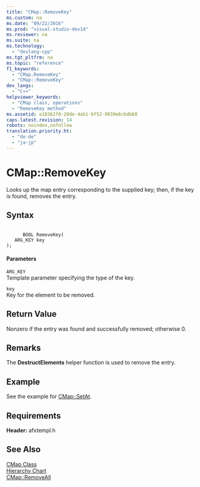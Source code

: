 ```yaml
---
title: "CMap::RemoveKey"
ms.custom: na
ms.date: "09/22/2016"
ms.prod: "visual-studio-dev14"
ms.reviewer: na
ms.suite: na
ms.technology: 
  - "devlang-cpp"
ms.tgt_pltfrm: na
ms.topic: "reference"
f1_keywords: 
  - "CMap.RemoveKey"
  - "CMap::RemoveKey"
dev_langs: 
  - "C++"
helpviewer_keywords: 
  - "CMap class, operations"
  - "RemoveKey method"
ms.assetid: e18362f0-28de-4ab1-bf52-9039e6cbdb68
caps.latest.revision: 14
robots: noindex,nofollow
translation.priority.ht: 
  - "de-de"
  - "ja-jp"
---
```

# CMap::RemoveKey
Looks up the map entry corresponding to the supplied key; then, if the key is found, removes the entry.  
  
## Syntax  
  
```  
  
      BOOL RemoveKey(  
   ARG_KEY key   
);  
```  
  
#### Parameters  
 `ARG_KEY`  
 Template parameter specifying the type of the key.  
  
 `key`  
 Key for the element to be removed.  
  
## Return Value  
 Nonzero if the entry was found and successfully removed; otherwise 0.  
  
## Remarks  
 The **DestructElements** helper function is used to remove the entry.  
  
## Example  
 See the example for [CMap::SetAt](../vs140/cmap--setat.md).  
  
## Requirements  
 **Header:** afxtempl.h  
  
## See Also  
 [CMap Class](../vs140/cmap-class.md)   
 [Hierarchy Chart](../vs140/hierarchy-chart.md)   
 [CMap::RemoveAll](../vs140/cmap--removeall.md)